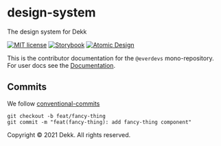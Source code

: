 # design-system

The design system for Dekk

[![MIT license][license-badge]][license]
[![Storybook][storybook-badge]][storybook]
[![Atomic Design][atomic-design-badge]][atomic-design]

This is the contributor documentation for the `@everdevs` mono-repository.
For user docs see the [Documentation][docs].

## Commits

We follow [conventional-commits]

```
git checkout -b feat/fancy-thing
git commit -m "feat(fancy-thing): add fancy-thing component"
```

Copyright © 2021 Dekk. All rights reserved.

[docs]: https://design-system-dekk.vercel.app/
[storybook-badge]: https://img.shields.io/badge/Documentation-Storybook-ff4685?style=for-the-badge
[storybook]: https://design-system-dekk.vercel.app/
[atomic-design-badge]: https://img.shields.io/badge/System-Atomic_Design-be6700?style=for-the-badge
[atomic-design]: https://atomicdesign.bradfrost.com/
[license-badge]: https://img.shields.io/badge/license-MIT-blue.svg?style=for-the-badge
[license]: https://github.com/everdevs/design-system/blob/master/LICENSE
[conventional-commits]: https://www.conventionalcommits.org/en/v1.0.0-beta.2/
